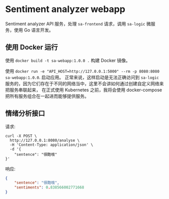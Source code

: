 # Sentiment analyzer webapp
Sentiment analyzer API 服务，处理 `sa-frontend` 请求，调用 `sa-logic` 微服务，使用 Go 语言开发。

## 使用 Docker 运行
使用 `docker build -t sa-webapp:1.0.0 .` 构建 Docker 镜像。

使用 `docker run -e "API_HOST=http://127.0.0.1:5000" --rm -p 8080:8080 sa-webapp:1.0.0`. 启动应用。
正常来说，这样启动是无法正确访问到 `sa-logic` 服务的，因为它们存在于不同的网络当中，这里不会讲如何通过创建自定义网络来把服务串联起来，
在正式使用 Kubernetes 之前，我将会使用 docker-compose 把所有服务组合在一起进而能够提供服务。

## 情绪分析接口
请求:
```
curl -X POST \
  http://127.0.0.1:8080/analyse \
  -H 'Content-Type: application/json' \
  -d '{
	"sentence": "很酷哦"
}'
```

响应:
```json
{
    "sentence": "很酷哦",
    "sentiments": 0.838566002771668
}
```